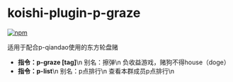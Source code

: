 # koishi-plugin-p-graze

[![npm](https://img.shields.io/npm/v/koishi-plugin-p-graze?style=flat-square)](https://www.npmjs.com/package/koishi-plugin-p-graze)

适用于配合p-qiandao使用的东方轮盘赌

- **指令：p-graze [tag]**\n
    别名：擦弹\n
    负收益游戏，赌狗不得house（doge）
- **指令：p-list**\n
    别名：p点排行\n
    查看本群成员p点排行\n
